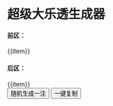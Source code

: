 <script setup>
import { ref } from 'vue';
import generateSuperlotto from '../../src/数组/生成大乐透号码/generateSuperlotto.js';
const result = ref(generateSuperlotto());
function update() {
  result.value = generateSuperlotto();
}

function copy() {
  const text = result.value.flat().join(' ');
  window.navigator.clipboard
    .writeText(text)
    .then(() => {
      window.alert("已复制");
    })
}
</script>

# 超级大乐透生成器

<div :class="$style.result">
  <div>
    <h4>前区：</h4>
    <div  :class="$style.frontArea">
      <div :class="$style.front" v-for="item in result[0]">{{item}}</div>
    </div>
  </div>
  <div>
    <h4>后区：</h4>
    <div  :class="$style.backArea">
      <div :class="$style.back" v-for="item in result[1]">{{item}}</div> 
    </div>
  </div>
</div>
<div :class="$style.operateArea">
  <button :class="$style.button" @click="update">随机生成一注</button>
  <button :class="$style.button" @click="copy">一键复制</button> 
</div>


<style module>

.result {
  display: flex;
  align-items: center;
  margin: 50px 0 30px 0;
  flex-wrap: wrap;
  gap: 15px;
}

.front,
.back {
  width: 50px;
  height: 50px;
  color: white;
  display: flex;
  justify-content: center;
  align-items: center;
  font-size: 16px;
  border-radius: 50%;
  cursor: pointer;
}

.frontArea,
.backArea,
.operateArea {
  display: flex;
  align-items: center;
  gap: 15px;
  margin-top: 20px;
  margin-right: 30px;
}

.front {
  background-color: red;
}

.back {
  background-color: blue;
}

.back,
.front,
.button {
  transition: all .2s ease;
  transition-property: transform,box-shadow;
  box-shadow: 0 4px 6px rgba(50,50,93,.11), 0 1px 3px rgba(0,0,0,.08);
}

.button {
  display: inline-flex;
  vertical-align: top;
  align-items: center;
  outline: none;
  border: none;
  color: #fff;
  padding: 10px 20px;
  line-height: 1.5715;
  border-radius: 2px;
  cursor: pointer;
  background-color: #d9534f;
  border-color: #d43;
}

.button:hover {
  transform: translateY(-1px);
  box-shadow: 0 4px 6px rgba(50,50,93,.11), 0 1px 3px rgba(0,0,0,.08);
}

.front:hover,
.back:hover {
  transform: translateY(-5px);
  box-shadow: 0 4px 6px rgba(50,50,93,.11), 0 1px 3px rgba(0,0,0,.08);
}

</style>
